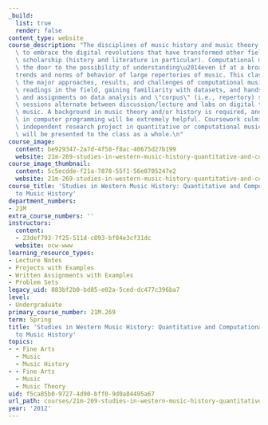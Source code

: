 ```yaml
---
_build:
  list: true
  render: false
content_type: website
course_description: "The disciplines of music history and music theory have been slow\
  \ to embrace the digital revolutions that have transformed other fields' text-based\
  \ scholarship (history and literature in particular). Computational musicology opens\
  \ the door to the possibility of understanding\u2014even if at a broad level\u2014\
  trends and norms of behavior of large repertories of music. This class presents\
  \ the major approaches, results, and challenges of computational musicology through\
  \ readings in the field, gaining familiarity with datasets, and hands on workshops\
  \ and assignments on data analysis and \"corpus\" (i.e., repertory) studies. Class\
  \ sessions alternate between discussion/lecture and labs on digital tools for studying\
  \ music. A background in music theory and/or history is required, and experience\
  \ in computer programming will be extremely helpful. Coursework culminates in an\
  \ independent research project in quantitative or computational musicology that\
  \ will be presented to the class as a whole.\n"
course_image:
  content: be929347-2a7d-4f58-f8ac-40675d27b199
  website: 21m-269-studies-in-western-music-history-quantitative-and-computational-approaches-to-music-history-spring-2012
course_image_thumbnail:
  content: 5c5ecdde-f21a-7878-55f1-56e0705247e2
  website: 21m-269-studies-in-western-music-history-quantitative-and-computational-approaches-to-music-history-spring-2012
course_title: 'Studies in Western Music History: Quantitative and Computational Approaches
  to Music History'
department_numbers:
- 21M
extra_course_numbers: ''
instructors:
  content:
  - 23def793-7f25-511d-c893-bf84e3cf31dc
  website: ocw-www
learning_resource_types:
- Lecture Notes
- Projects with Examples
- Written Assignments with Examples
- Problem Sets
legacy_uid: 883bf2b0-bd85-e02a-5ced-dc477c396ba7
level:
- Undergraduate
primary_course_number: 21M.269
term: Spring
title: 'Studies in Western Music History: Quantitative and Computational Approaches
  to Music History'
topics:
- - Fine Arts
  - Music
  - Music History
- - Fine Arts
  - Music
  - Music Theory
uid: f5ca85b0-9727-4d90-bff0-9d0a84495a67
url_path: courses/21m-269-studies-in-western-music-history-quantitative-and-computational-approaches-to-music-history-spring-2012
year: '2012'
---
```

